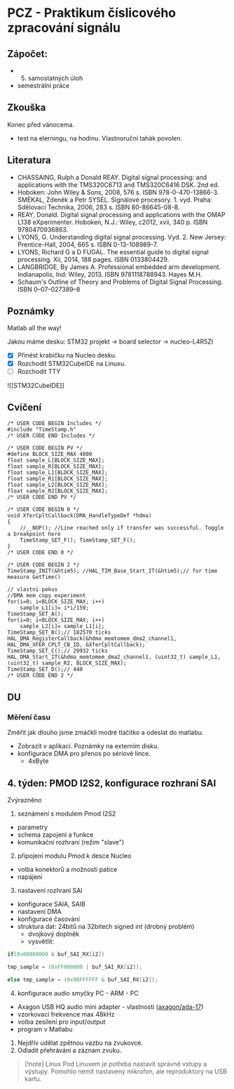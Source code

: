 # PCZ - Praktikum číslicového zpracování signálu

## Zápočet: 
- 5. samostatných úloh
- semestrální práce

## Zkouška
Konec před vánocema.
- test na elerningu, na hodinu.
Vlastnoruční tahák povolen.

## Literatura
- CHASSAING, Rulph a Donald REAY. Digital signal processing: and applications with the TMS320C6713 and TMS320C6416 DSK. 2nd ed. 
- Hoboken: John Wiley & Sons, 2008, 576 s. ISBN 978-0-470-13866-3. SMÉKAL, Zdeněk a Petr SYSEL. Signálové procesory. 1. vyd. Praha: Sdělovací Technika, 2006, 283 s. ISBN 80-86645-08-8. 
- REAY, Donald. Digital signal processing and applications with the OMAP L138 eXperimenter. Hoboken, N.J.: Wiley, c2012, xvii, 340 p. ISBN 9780470936863. 
- LYONS, G. Understanding digital signal processing. Vyd. 2. New Jersey: Prentice-Hall, 2004, 665 s. ISBN 0-13-108989-7. 
- LYONS, Richard G a D FUGAL. The essential guide to digital signal processing. Xii, 2014, 188 pages. ISBN 0133804429. 
- LANGBRIDGE, By James A. Professional embedded arm development. Indianapolis, Ind: Wiley, 2013. ISBN 9781118788943. Hayes M.H. 
- Schaum's Outline of Theory and Problems of Digital Signal Processing. ISBN 0–07–027389–8

## Poznámky
Matlab all the way!

Jakou máme desku:
STM32 projekt -> board selector -> nucleo-L4R5ZI


- [x] Přinést krabičku na Nucleo desku.
- [x] Rozchodit STM32CubeIDE na Linuxu.
- [ ] Rozchodit TTY

![[STM32CubeIDE]]

## Cvičení

```
/* USER CODE BEGIN Includes */  
#include "TimeStamp.h"  
/* USER CODE END Includes */  
  
/* USER CODE BEGIN PV */  
#define BLOCK_SIZE_MAX 4800  
float sample_L[BLOCK_SIZE_MAX];  
float sample_R[BLOCK_SIZE_MAX];  
float sample_L1[BLOCK_SIZE_MAX];  
float sample_R1[BLOCK_SIZE_MAX];  
float sample_L2[BLOCK_SIZE_MAX];  
float sample_R2[BLOCK_SIZE_MAX];  
/* USER CODE END PV */  
  
/* USER CODE BEGIN 0 */  
void XferCpltCallback(DMA_HandleTypeDef *hdma)  
{  
    //__NOP(); //Line reached only if transfer was successful. Toggle a breakpoint here  
    TimeStamp_SET_F(); TimeStamp_SET_F();  
}  
/* USER CODE END 0 */  
  
/* USER CODE BEGIN 2 */  
TimeStamp_INIT(&htim5); //HAL_TIM_Base_Start_IT(&htim5);// for time measure GetTime()  
  
// vlastni pokus    
//DMA mem copy experiment  
for(i=0; i<BLOCK_SIZE_MAX; i++)  
    sample_L1[i]= i*i/159;  
TimeStamp_SET_A();  
for(i=0; i<BLOCK_SIZE_MAX; i++)  
    sample_L2[i]= sample_L1[i];  
TimeStamp_SET_B();// 182570 ticks  
HAL_DMA_RegisterCallback(&hdma_memtomem_dma2_channel1, HAL_DMA_XFER_CPLT_CB_ID, &XferCpltCallback);  
TimeStamp_SET_C();// 29932 ticks  
HAL_DMA_Start_IT(&hdma_memtomem_dma2_channel1, (uint32_t) sample_L1, (uint32_t) sample_R2, BLOCK_SIZE_MAX);  
TimeStamp_SET_D();// 440  
/* USER CODE END 2 */
```

## DU

### Měření času
Změřit jak dlouho jsme zmáčkli modré tlačítko a odeslat do matlabu.
- Zobrazit v aplikaci.
Poznámky na externím disku.
- konfigurace DMA pro přenos po sériové lince.
	- 4xByte

## 4. týden: PMOD I2S2, konfigurace rozhraní SAI

Zvýrazněno

1) seznámení s modulem Pmod I2S2

- parametry
- schema zapojení a funkce
- komunikační rozhraní (režim "slave")

2) připojení modulu Pmod k desce Nucleo

- volba konektorů a možnosti patice
- napájení

3) nastavení rozhraní SAI

- konfigurace SAIA, SAIB
- nastavení DMA
- konfigurace časování
- struktura dat: 24bitů na 32bitech signed int (drobný problém)
    - dvojkový doplněk
    - vysvětlit:
```C
if(0x00800000 & buf_SAI_RX[i2])

tmp_sample = (0xFF000000 | buf_SAI_RX[i2]);

else tmp_sample = (0x00FFFFFF & buf_SAI_RX[i2]);
```

4) konfigurace audio smyčky PC - ARM - PC

- Axagon USB HQ audio mini adapter - vlastnosti ([axagon/ada-17](https://www.axagon.eu/produkty/ada-17))
- vzorkovací frekvence max 48kHz
- volba zesílení pro input/output
- program v Matlabu

1. Nejdřív udělat zpětnou vazbu na zvukovce. 
2. Odladit přehrávání a záznam zvuku.
> [!note] Linux
> Pod Linuxem je potřeba nastavit správně vstupy a výstupy. Pomohlo nemít nastavený mikrofon, ale reproduktory na USB kartu. 
